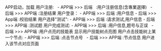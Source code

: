 APP启动，加载
用户注册:
    - APP端 >>> 后端   :用户注册信息(含專業選擇)
    - 后端  >>> APP端  :注册结果
用户登录：
    - APP端 >>> 后端   :用户信息
    - 后端  >>> App端  :校验结果
用户选择"测试":
    - APP端 >>> 后端   :请求测试,用户信息
    - 后端  >>> APP端  :测试题
用户完成测试:
    - APP端 >>> 后端   :用户信息,题号与正误
    - 后端  >>> APP端  :用户点亮的技能表
显示用户技能树点亮图
用户点击技能树上某一个节点:
    - APP端 >>> 后端   :点击节点号
    - 后端  >>> APP端  :节点信息
用户进入该节点对应页面
